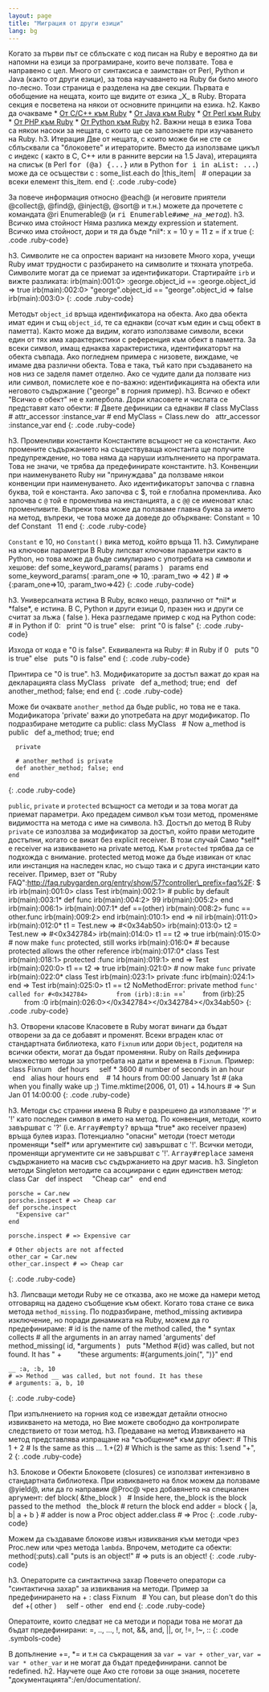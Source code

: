 ```yaml
---
layout: page
title: "Миграция от други езици"
lang: bg
---
```


 Когато за първи път се сблъскате с код писан на Ruby е вероятно да ви напомни на езици за програмиране, които вече ползвате. Това е направено с цел. Много от синтаксиса е заимстван от Perl, Python и Java (както от други езици), за това научаването на Ruby би било много по-лесно. Този страница е разделена на две секции. Първата е обобщение на нещата, които ще видите от езика \_X\_ в Ruby. Втората секция е посветена на някои от основните принципи на езика. h2. Какво да очакваме \* [Oт C/C++ към Ruby](/bg/documentation/ruby-from-other-languages/to-ruby-from-c-and-c-/) \* [Oт Java към Ruby](/bg/documentation/ruby-from-other-languages/to-ruby-from-java/) \* [Oт Perl към Ruby](/bg/documentation/ruby-from-other-languages/to-ruby-from-perl/) \* [Oт PHP към Ruby](/bg/documentation/ruby-from-other-languages/to-ruby-from-php/) \* [Oт Python към Ruby](/bg/documentation/ruby-from-other-languages/to-ruby-from-python/) h2. Важни неща в езика Това са някои насоки за нещата, с които ще се запознаете при изучаването на Ruby. h3. Итерация Две от нещата, с които може би не сте се сблъсквали са \"блоковете\" и итераторите. Вместо да използваме цикъл с индекс ( както в C, C++ или в ранните версии на 1.5 Java), итерацията на списък (в Perl <tt>for (@a) \{...}</tt> или в Python <tt>for i in aList: ...</tt>) може да се осъществи с : <notextile markdown="1">    some_list.each do |this_item|
      # операции за всеки елемент this_item.
    end
{: .code .ruby-code}

</notextile>

 За повече информация относно @each@ (и неговите приятели @collect@, @find@, @inject@, @sort@ и т.н.) можете да прочетете с командата @ri Enumerable@ (и <tt>ri Enumerable#*име\_на\_метод*</tt>). h3. Всичко има стойност Няма разлика между expression и statement. Всичко има стойност, дори и тя да бъде \*nil\*: <notextile markdown="1">    x = 10
    y = 11
    z = if x  true
{: .code .ruby-code}

</notextile>

 h3. Символите не са опростен вариант на низовете Много хора, учещи Ruby имат трудности с разбирането на символите и тяхната употреба. Символите могат да се приемат за идентификатори. Стартирайте `irb` и вижте разликата: <notextile markdown="1">    irb(main):001:0> :george.object_id == :george.object_id
    => true
    irb(main):002:0> "george".object_id == "george".object_id
    => false
    irb(main):003:0>
{: .code .ruby-code}

</notextile>

 Методът `object_id` връща идентификатора на обекта. Ако два обекта имат един и същ `object_id`, те са еднакви (сочат към един и същ обект в паметта). Както може да видим, когато използваме символи, всеки един от тях има характеристики с референция към обект в паметта. За всеки символ, имащ еднаква характеристика, идентификаторът на обекта съвпада. Ако погледнем примера с низовете, виждаме, че имаме два различни обекта. Това е така, тъй като при създаването на нов низ се заделя памет отделно. Ако се чудите дали да ползвате низ или символ, помислете кое е по-важно: идентификацията на обекта или неговото съдържание (\"george\" в горния пример). h3. Всичко е обект \"Всичко е обект\" не е хипербола. Дори класовете и числата се представят като обекти: <notextile markdown="1">    # Двете дефиниции са еднакви
    # class MyClass
    #   attr_accessor :instance_var
    # end
    MyClass = Class.new do
      attr_accessor :instance_var
    end
{: .code .ruby-code}

</notextile>

 h3. Променливи константи Константите всъщност не са константи. Ако промените съдържанието на съществуваща константа ще получите предупреждение, но това няма да наруши изпълнението на програмата. Това не значи, че трябва да предефинирате константите. h3. Конвенции при наименуването Ruby ни \"принуждава\" да ползваме някои конвенции при наименуването. Ако идентификаторът започва с главна буква, той е константа. Ако започва с $, той е глобална променлива. Ако започва с `@` той е променлива на инстанцията, а с `@@` се именоват клас променливите. Въпреки това може да ползваме главна буква за името на метод, въпреки, че това може да доведе до объркване: <notextile markdown="1">    Constant = 10
    def Constant
      11
    end
{: .code .ruby-code}

</notextile>

`Constant` е 10, но `Constant()` вика метод, който връща 11. h3. Симулиране на ключови параметри В Ruby липсват ключови параметри както в Python, но това може да бъде симулирано с употребата на символи и хешове: <notextile markdown="1">    def some_keyword_params( params )
      params
    end
    some_keyword_params( :param_one => 10, :param_two => 42 )
    # => {:param_one=>10, :param_two=>42}
{: .code .ruby-code}

</notextile>

 h3. Универсалната истина В Ruby, всяко нещо, различно от \*nil\* и \*false\*, е истина. В C, Python и други езици 0, празен низ и други се считат за лъжа ( false ). Нека разгледаме пример с код на Python code: <notextile markdown="1">    # in Python
    if 0:
      print "0 is true"
    else:
      print "0 is false"
{: .code .ruby-code}

</notextile>

 Изхода от кода е \"0 is false\". Еквивалента на Ruby: <notextile markdown="1">    # in Ruby
    if 0
      puts "0 is true"
    else
      puts "0 is false"
    end
{: .code .ruby-code}

</notextile>

 Принтира се \"0 is true\". h3. Модификаторите за достъп важат до края на декларацията <notextile markdown="1">    class MyClass
      private
      def a_method; true; end
      def another_method; false; end
    end
{: .code .ruby-code}

</notextile>

 Може би очаквате `another_method` да бъде public, но това не е така. Модификатора \'private\' важи до употребата на друг модификатор. По подразбиране методите са public: <notextile markdown="1">    class MyClass
      # Now a_method is public
      def a_method; true; end
    
      private
    
      # another_method is private
      def another_method; false; end
    end
{: .code .ruby-code}

</notextile>

`public`, `private` и `protected` всъщност са методи и за това могат да приемат параметри. Ако предадем символ към този метод, променяме видимостта на метода с име на символа. h3. Достъп до метод В Ruby `private` се изпозлзва за модификатор за достъп, който прави методите достъпни, когато се викат без explicit receiver. В този случай Само \*self\* е receiver на извикването на private метод. Към `protected` трябва да се подхожда с внимание. protected метод може да бъде извикан от клас или инстанция на наследен клас, но също така и с друга инстанции като receiver. Пример, взет от \"Ruby FAQ\":http://faq.rubygarden.org/entry/show/57?controller\_prefix=faq%2F: <notextile markdown="1">    $ irb
    irb(main):001:0> class Test
    irb(main):002:1>   # public by default
    irb(main):003:1*   def func
    irb(main):004:2>     99
    irb(main):005:2>   end
    irb(main):006:1> 
    irb(main):007:1*   def ==(other)
    irb(main):008:2>     func == other.func
    irb(main):009:2>   end
    irb(main):010:1> end
    => nil
    irb(main):011:0> 
    irb(main):012:0* t1 = Test.new
    => #<0x34ab50>
    irb(main):013:0> t2 = Test.new
    => #<0x342784>
    irb(main):014:0> t1 == t2
    => true
    irb(main):015:0> # now make `func` protected, still works
    irb(main):016:0* # because protected allows the other reference
    irb(main):017:0* class Test
    irb(main):018:1>   protected :func
    irb(main):019:1> end
    => Test
    irb(main):020:0> t1 == t2
    => true
    irb(main):021:0> # now make `func` private
    irb(main):022:0* class Test
    irb(main):023:1>   private :func
    irb(main):024:1> end
    => Test
    irb(main):025:0> t1 == t2
    NoMethodError: private method `func' called for #<0x342784>        from (irb):8:in `=='
            from (irb):25
            from :0
    irb(main):026:0></0x342784></0x342784></0x34ab50>
{: .code .ruby-code}

</notextile>

 h3. Отворени класове Класовете в Ruby могат винаги да бъдат отворени за да се добавят и променят. Всеки вграден клас от стандартната библиотека, като `Fixnum` или дори `Object`, родителя на всички обекти, могат да бъдат променяни. Ruby on Rails дефинира множество методи за употребата на дати и времена в `Fixnum`. Пример: <notextile markdown="1">    class Fixnum
      def hours
        self * 3600 # number of seconds in an hour
      end
      alias hour hours
    end
      
    # 14 hours from 00:00 January 1st
    # (aka when you finally wake up ;)
    Time.mktime(2006, 01, 01) + 14.hours # => Sun Jan 01 14:00:00
{: .code .ruby-code}

</notextile>

 h3. Методи със странни имена В Ruby е разрешено да използваме \'?\' и \'!\' като последен символ в името на метод. По конвенция, методи, които завършват с \'?\' (i.e. <tt>Array#empty?</tt> връща \*true\* ако receiver празен) връща булев израз. Потенциално \"опасни\" методи (тоест методи променящи \*self\* или аргументите си) завършват с \'!\'. Всички методи, променящи аргументите си не завършват с \'!\'. <tt>Array#replace</tt> заменя съдържанието на масив със съдържанието на друг масив. h3. Singleton методи Singleton методите са асоциирани с един единствен метод: <notextile markdown="1">    class Car
      def inspect
        "Cheap car"
      end
    end
    
    porsche = Car.new
    porsche.inspect # => Cheap car
    def porsche.inspect
      "Expensive car"
    end
    
    porsche.inspect # => Expensive car
    
    # Other objects are not affected
    other_car = Car.new
    other_car.inspect # => Cheap car
{: .code .ruby-code}

</notextile>

 h3. Липсващи методи Ruby не се отказва, ако не може да намери метод отговарящ на дадено съобщение към обект. Когато това стане се вика метода `method_missing`. По подразбиране, method\_missing активира изключение, но поради динамиката на Ruby, можем да го предефинираме: <notextile markdown="1">    # id is the name of the method called, the * syntax collects
    # all the arguments in an array named 'arguments'
    def method_missing( id, *arguments )
      puts "Method #{id} was called, but not found. It has " + 
           "these arguments: #{arguments.join(", ")}"
    end
    
    __ :a, :b, 10
    # => Method __ was called, but not found. It has these
    # arguments: a, b, 10
{: .code .ruby-code}

</notextile>

 При изпълнението на горния код се извеждат детайли относно извикването на метода, но Вие можете свободно да контролирате следствието от този метод. h3. Предаване на метод Извикването на метод представлява изпращане на \*съобщение\* към друг обект: <notextile markdown="1">    # This
    1 + 2
    # Is the same as this ...
    1.+(2)
    # Which is the same as this:
    1.send "+", 2
{: .code .ruby-code}

</notextile>

 h3. Блокове и Обекти Блоковете (closures) се използват интензивно в стандартната библиотека. При извикването на блок можем да ползваме @yield@, или да го направим @Proc@ чрез добавянето на специален аргумент: <notextile markdown="1">    def block( &the_block )
      # Inside here, the_block is the block passed to the method
      the_block # return the block
    end
    adder = block { |a, b| a + b }
    # adder is now a Proc object
    adder.class # => Proc
{: .code .ruby-code}

</notextile>

 Можем да създаваме блокове извън извиквания към методи чрез Proc.new или чрез метода `lambda`. Впрочем, методите са обекти: <notextile markdown="1">    method(:puts).call "puts is an object!"
    # => puts is an object!
{: .code .ruby-code}

</notextile>

 h3. Операторите са синтактична захар Повечето оператори са \"синтактична захар\" за извиквания на методи. Пример за предефинирането на + : <notextile markdown="1">    class Fixnum
      # You can, but please don't do this
      def +( other )
        self - other
      end
    end
{: .code .ruby-code}

</notextile>

 Оператоите, които следват не са методи и поради това не могат да бъдат предефинирани: <notextile markdown="1">    =, .., ..., !, not, &&, and, ||, or, !=, !~, ::
{: .code .symbols-code}

</notextile>

 В допълнение +=, \*= и т.н са съкращения за `var = var + other_var`, `var = var * other_var` и не могат да бъдат предефинирани. cannot be redefined. h2. Научете още Ако сте готови за още знания, посетете \"документацията\":/en/documentation/. 
